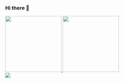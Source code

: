### Hi there 👋

<div>
<a href="https://github.com/orafamoura">
<img loading="lazy" height="180em" src="https://github-readme-stats.vercel.app/api/top-langs/?username=orafamoura&layout=compact&langs_count=7&theme=dracula"/>
<img loading="lazy" height="180em" src="https://github-readme-stats.vercel.app/api?username=orafamoura&show_icons=true&theme=dracula&include_all_commits=true&count_private=true"/>
</div>

<div>
  <a href = "[google.com](https://www.google.com)">
  <img src = "https://img.shields.io/badge/Gmail-D14836?style=for-the-badge&logo=gmail&logoColor=white">
</div>
  
<!--
**orafamoura/orafamoura** is a ✨ _special_ ✨ repository because its `README.md` (this file) appears on your GitHub profile.

Here are some ideas to get you started:

- 🔭 I’m currently working on ...
- 🌱 I’m currently learning ...
- 👯 I’m looking to collaborate on ...
- 🤔 I’m looking for help with ...
- 💬 Ask me about ...
- 📫 How to reach me: ...
- 😄 Pronouns: ...
- ⚡ Fun fact: ...
-->
